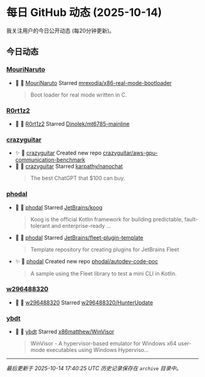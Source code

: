 # 每日 GitHub 动态 (2025-10-14)

我关注用户的今日公开动态 (每20分钟更新)。

## 今日动态

### [MouriNaruto](https://github.com/MouriNaruto)
- 🌟 👤 [MouriNaruto](https://github.com/MouriNaruto) Starred [mrexodia/x86-real-mode-bootloader](https://github.com/mrexodia/x86-real-mode-bootloader)
  > Boot loader for real mode written in C.

### [R0rt1z2](https://github.com/R0rt1z2)
- 🌟 👤 [R0rt1z2](https://github.com/R0rt1z2) Starred [Dinolek/mt6785-mainline](https://github.com/Dinolek/mt6785-mainline)

### [crazyguitar](https://github.com/crazyguitar)
- ✨ 👤 [crazyguitar](https://github.com/crazyguitar) Created new repo [crazyguitar/aws-gpu-communication-benchmark](https://github.com/crazyguitar/aws-gpu-communication-benchmark)
- 🌟 👤 [crazyguitar](https://github.com/crazyguitar) Starred [karpathy/nanochat](https://github.com/karpathy/nanochat)
  > The best ChatGPT that $100 can buy.

### [phodal](https://github.com/phodal)
- 🌟 👤 [phodal](https://github.com/phodal) Starred [JetBrains/koog](https://github.com/JetBrains/koog)
  > Koog is the official Kotlin framework for building predictable, fault-tolerant and enterprise-ready ...
- 🌟 👤 [phodal](https://github.com/phodal) Starred [JetBrains/fleet-plugin-template](https://github.com/JetBrains/fleet-plugin-template)
  > Template repository for creating plugins for JetBrains Fleet
- ✨ 👤 [phodal](https://github.com/phodal) Created new repo [phodal/autodev-code-poc](https://github.com/phodal/autodev-code-poc)
  > A sample using the Fleet library to test a mini CLI in Kotlin.

### [w296488320](https://github.com/w296488320)
- 🌟 👤 [w296488320](https://github.com/w296488320) Starred [w296488320/HunterUpdate](https://github.com/w296488320/HunterUpdate)

### [ybdt](https://github.com/ybdt)
- 🌟 👤 [ybdt](https://github.com/ybdt) Starred [x86matthew/WinVisor](https://github.com/x86matthew/WinVisor)
  > WinVisor - A hypervisor-based emulator for Windows x64 user-mode executables using Windows Hyperviso...


---
*最后更新于 2025-10-14 17:40:25 UTC*
*历史记录保存在 `archive` 目录中。*
